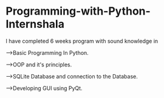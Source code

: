 # Programming-with-Python-Internshala
I have completed 6 weeks program with sound knowledge in

-->Basic Programming In Python.

-->OOP and it's principles.

-->SQLite Database and connection to the Database.

-->Developing GUI using PyQt.
